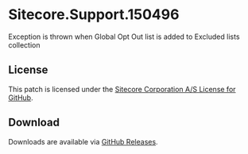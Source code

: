# Sitecore.Support.150496
Exception is thrown when Global Opt Out list is added to Excluded lists collection

## License  
This patch is licensed under the [Sitecore Corporation A/S License for GitHub](https://github.com/sitecoresupport/Sitecore.Support.150496/blob/master/LICENSE).  

## Download  
Downloads are available via [GitHub Releases](https://github.com/sitecoresupport/Sitecore.Support.150496/releases).  
